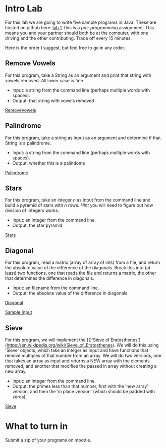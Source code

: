 # Intro Lab

For this lab we are going to write five sample programs in Java. These are hosted on github here: [lab 1](https://github.com/svtuck/cs201/tree/master/src/lab1) This is a *pair programming* assignment. This means you and your partner should both be at the computer, with one driving and the other contributing. Trade off every 15 minutes.

Here is the order I suggest, but feel free to go in any order.

## Remove Vowels
For this program, take a String as an argument and print that string with vowels removed. All lower case is fine.

* Input: a string from the command line (perhaps multiple words with spaces).
* Output: that string with vowels removed

[RemoveVowels](https://github.com/svtuck/cs201/blob/master/src/lab1/RemoveVowels.java)

## Palindrome
For this program, take a string as input as an argument and determine if that String is a palindrome.
* Input: a string from the command line (perhaps multiple words with spaces).
* Output: whether this is a palindome

[Palindrome](https://github.com/svtuck/cs201/blob/master/src/lab1/Palindrome.java)

## Stars
For this program, take an integer *n* as input from the command line and build a pyramid of stars with *n* rows. *Hint* you will need to figure out how division of integers works.

* Input: an integer from the command line.
* Output: the star pyramid

[Stars](https://github.com/svtuck/cs201/blob/master/src/lab1/Stars.java)

## Diagonal
For this program, read a matrix (array of array of ints) from a file, and return the absolute value of the difference of the diagonals. Break this into (at least) two functions, one that reads the file and returns a matrix, the other that determines the difference in diagonals.

* Input: an filename from the command line.
* Output: the absolute value of the difference in diagonals

[Diagonal](https://github.com/svtuck/cs201/blob/master/src/lab1/Diagonal.java)

[Sample Input](https://github.com/svtuck/cs201/tree/master/text/lab1)

## Sieve
For this program, we will implement the [(]'Sieve of Eratosthenes'](https://en.wikipedia.org/wiki/Sieve_of_Eratosthenes). We will do this using 'Sieve' objects, which take an integer as input and have functions that remove multiples of that number from an array. We will do two versions, one that takes an array as input and returns a NEW array with the elements removed, and another that modifies the passed in array without creating a new array. 

* Input: an integer from the command line.
* Output: the primes less than that number, first with the 'new array' version, and then the 'in place version' (which should be padded with zeros).

[Sieve](https://github.com/svtuck/cs201/blob/master/src/lab1/Sieve.java)

# What to turn in
Submit a zip of your programs on moodle.


